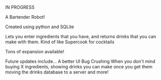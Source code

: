 IN PROGRESS

A Bartender Robot!

Created using python and SQLite

Lets you enter ingredients that you have, and returns drinks that you can make with them.
Kind of like Supercook for cocktails

Tons of expansion available!

Future updates include...
A better UI
Bug Crushing
When you don't mind buying X ingredients, showing drinks you can make once you get them
moving the drinks database to a server
and more!
